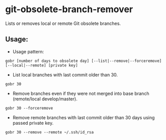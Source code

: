 # git-obsolete-branch-remover

Lists or removes local or remote Git obsolete branches.

## Usage:


* Usage pattern:

``` gobr [number of days to obsolete day] [--list|--remove|--forceremove] [--local|--remote] [private key] ```


* List local branches with last commit older than 30.

``` gobr 30 ```


* Remove branches even if they were not merged into base branch (remote/local develop/master).

``` gobr 30 --forceremove ```


* Remove remote branches with last commit older than 30 days using passed private key.

``` gobr 30 --remove --remote ~/.ssh/id_rsa ```
